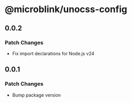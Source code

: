# @microblink/unocss-config

## 0.0.2

### Patch Changes

- Fix import declarations for Node.js v24

## 0.0.1

### Patch Changes

- Bump package version

